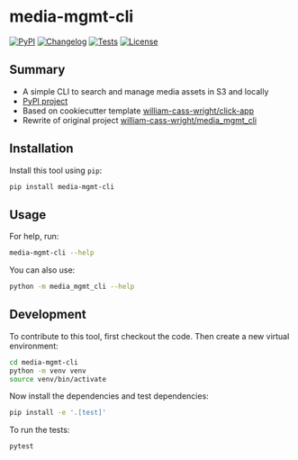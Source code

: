 # media-mgmt-cli

[![PyPI](https://img.shields.io/pypi/v/media-mgmt-cli.svg)](https://pypi.org/project/media-mgmt-cli/)
[![Changelog](https://img.shields.io/github/v/release/william-cass-wright/media-mgmt-cli?include_prereleases&label=changelog)](https://github.com/william-cass-wright/media-mgmt-cli/releases)
[![Tests](https://github.com/william-cass-wright/media-mgmt-cli/workflows/Test/badge.svg)](https://github.com/william-cass-wright/media-mgmt-cli/actions?query=workflow%3ATest)
[![License](https://img.shields.io/badge/license-Apache%202.0-blue.svg)](https://github.com/william-cass-wright/media-mgmt-cli/blob/master/LICENSE)

## Summary
- A simple CLI to search and manage media assets in S3 and locally
- [PyPI project](https://pypi.org/project/media-mgmt-cli})
- Based on cookiecutter template [william-cass-wright/click-app](https://github.com/william-cass-wright/click-app)
- Rewrite of original project [william-cass-wright/media_mgmt_cli](https://github.com/william-cass-wright/media_mgmt_cli)

## Installation
Install this tool using `pip`:
```bash
pip install media-mgmt-cli
```

## Usage
For help, run:
```bash
media-mgmt-cli --help
```
You can also use:
```bash
python -m media_mgmt_cli --help
```

## Development
To contribute to this tool, first checkout the code. Then create a new virtual environment:
```bash
cd media-mgmt-cli
python -m venv venv
source venv/bin/activate
```
Now install the dependencies and test dependencies:
```bash
pip install -e '.[test]'
```
To run the tests:
```bash
pytest
```
